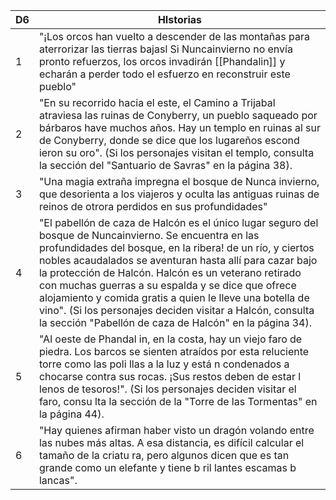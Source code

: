 
| D6  | HIstorias                                                                                                                                                                                                                                                                                                                                                                                                                                                                                                                        |
| --- | -------------------------------------------------------------------------------------------------------------------------------------------------------------------------------------------------------------------------------------------------------------------------------------------------------------------------------------------------------------------------------------------------------------------------------------------------------------------------------------------------------------------------------- |
| 1   | "¡Los orcos han vuelto a descender de las montañas para aterrorizar las tierras bajasl Si Nuncainvierno no envía pronto refuerzos, los orcos invadirán [[Phandalin]] y echarán a perder todo el esfuerzo en reconstruir este pueblo"                                                                                                                                                                                                                                                                                             |
| 2   | "En su recorrido hacia el este, el Camino a Trijabal atraviesa las ruinas de Conyberry, un pueblo saqueado por bárbaros have muchos años. Hay un templo en ruinas al sur de Conyberry, donde se dice que los lugareños escond ieron su oro". (Si los personajes visitan el templo, consulta la sección del "Santuario de Savras" en la página 38).                                                                                                                                                                               |
| 3   | "Una magia extraña impregna el bosque de Nunca invierno, que desorienta a los viajeros y oculta las antiguas ruinas de reinos de otrora perdidos en sus profundidades"                                                                                                                                                                                                                                                                                                                                                           |
| 4   | "El pabellón de caza de Halcón es el único lugar seguro del bosque de Nuncainvierno. Se encuentra en las profundidades del bosque, en la ribera! de un río, y ciertos nobles acaudalados se aventuran hasta allí para cazar bajo la protección de Halcón. Halcón es un veterano retirado con muchas guerras a su espalda y se dice que ofrece alojamiento y comida gratis a quien le lleve una botella de vino". (Si los personajes deciden visitar a Halcón, consulta la sección "Pabellón de caza de Halcón" en la página 34). |
| 5   | "Al oeste de Phandal in, en la costa, hay un viejo faro de piedra. Los barcos se sienten atraídos por esta reluciente torre como las poli llas a la luz y está n condenados a chocarse contra sus rocas. ¡Sus restos deben de estar l lenos de tesoros!". (Si los personajes deciden visitar el faro, consu lta la sección de la "Torre de las Tormentas" en la página 44).                                                                                                                                                      |
| 6   | "Hay quienes afirman haber visto un dragón volando entre las nubes más altas. A esa distancia, es difícil calcular el tamaño de la criatu ra, pero algunos dicen que es tan grande como un elefante y tiene b ril lantes escamas b lancas".                                                                                                                                                                                                                                                                                      |